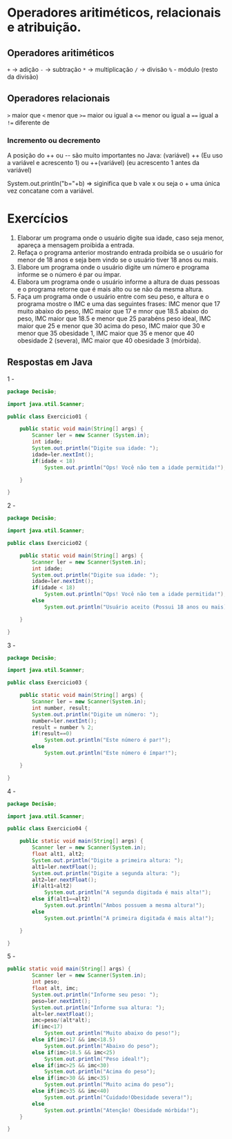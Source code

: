 # Operadores aritiméticos, relacionais e atribuição.

## Operadores aritiméticos

`+` -> adição
`-` -> subtração
`*` -> multiplicação
`/` -> divisão
`%` - módulo (resto da divisão)

## Operadores relacionais

`>` maior que
`<` menor que
`>=` maior ou igual a
`<=` menor ou igual a
`==` igual a
`!=` diferente de

### Incremento ou decremento
A posição do ++ ou -- são muito importantes no Java: (variável) ++ (Eu uso a variável e acrescento 1) ou ++(variável) (eu acrescento 1 antes da variável)

System.out.printIn("b="+b) => siginifica que b vale x ou seja o + uma única vez concatane com a variável.

# Exercícios 
1. Elaborar um programa onde o usuário digite sua idade, caso seja menor, apareça a mensagem proibida a entrada.
2. Refaça o programa anterior mostrando entrada proibida se o usuário for menor de 18 anos e seja bem vindo se o usuário tiver 18 anos ou mais.
3. Elabore um programa onde o usuário digite um número e programa informe se o número é par ou ímpar.
4. Elabora um programa onde o usuário informe a altura de duas pessoas e o programa retorne que é mais alto ou se não da mesma altura.
5. Faça um programa onde o usuário entre com seu peso, e altura e o programa mostre o IMC e uma das seguintes frases: IMC menor que 17 muito abaixo do peso, IMC maior que 17 e mnor que 18.5 abaixo do peso, IMC maior que 18.5 e menor que 25 parabéns peso ideal, IMC maior que 25 e menor que 30 acima do peso, IMC maior que 30 e menor que 35 obesidade 1, IMC maior que 35 e menor que 40 obesidade 2 (severa), IMC maior que 40 obesidade 3 (mórbida).

## Respostas em Java
1 - 
~~~Java
package Decisão;

import java.util.Scanner;

public class Exercicio01 {

	public static void main(String[] args) {
		Scanner ler = new Scanner (System.in);
		int idade;
		System.out.println("Digite sua idade: ");
		idade=ler.nextInt();
		if(idade < 18)
			System.out.println("Ops! Você não tem a idade permitida!");

	}

}
~~~
2 -
~~~Java
package Decisão;

import java.util.Scanner;

public class Exercicio02 {

	public static void main(String[] args) {
		Scanner ler = new Scanner(System.in);
		int idade;
		System.out.println("Digite sua idade: ");
		idade=ler.nextInt();
		if(idade < 18)
			System.out.println("Ops! Você não tem a idade permitida!");
		else
			System.out.println("Usuário aceito (Possui 18 anos ou mais). Seja bem vindo!");

	}

}
~~~
3 - 
~~~Java
package Decisão;

import java.util.Scanner;

public class Exercicio03 {

	public static void main(String[] args) {
		Scanner ler = new Scanner(System.in);
		int number, result;
		System.out.println("Digite um número: ");
		number=ler.nextInt();
		result = number % 2;
		if(result==0)
			System.out.println("Este número é par!");
		else
			System.out.println("Este número é ímpar!");

	}

}
~~~
4 - 
~~~Java
package Decisão;

import java.util.Scanner;

public class Exercicio04 {

	public static void main(String[] args) {
		Scanner ler = new Scanner(System.in);
		float alt1, alt2;
		System.out.println("Digite a primeira altura: ");
		alt1=ler.nextFloat();
		System.out.println("Digite a segunda altura: ");
		alt2=ler.nextFloat();
		if(alt1<alt2)
			System.out.println("A segunda digitada é mais alta!");
		else if(alt1==alt2)
			System.out.println("Ambos possuem a mesma altura!");
		else
			System.out.println("A primeira digitada é mais alta!");

	}

}
~~~
5 -
~~~Java
public static void main(String[] args) {
		Scanner ler = new Scanner(System.in);
		int peso;
		float alt, imc;
		System.out.println("Informe seu peso: ");
		peso=ler.nextInt();
		System.out.println("Informe sua altura: ");
		alt=ler.nextFloat();
		imc=peso/(alt*alt);
		if(imc<17)
			System.out.println("Muito abaixo do peso!");
		else if(imc>17 && imc<18.5)
			System.out.println("Abaixo do peso");
		else if(imc>18.5 && imc<25)
			System.out.println("Peso ideal!");
		else if(imc>25 && imc<30)
			System.out.println("Acima do peso");
		else if(imc>30 && imc<35)
			System.out.println("Muito acima do peso");
		else if(imc>35 && imc<40)
			System.out.println("Cuidado!Obesidade severa!");
		else
			System.out.println("Atenção! Obesidade mórbida!");
	}

}
~~~
